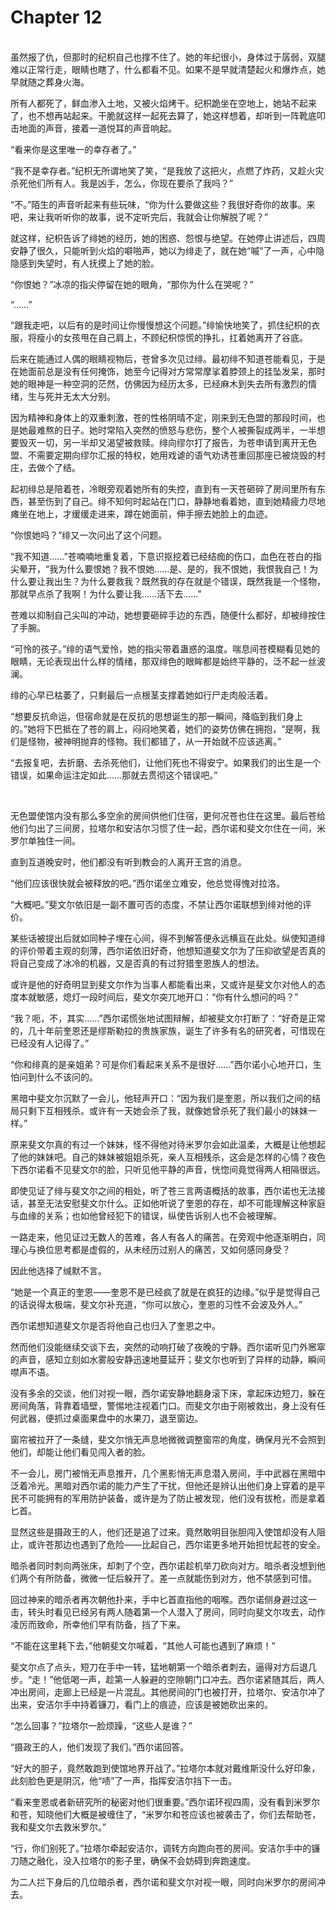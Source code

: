 # Chapter 12

<br>
虽然报了仇，但那时的纪枳自己也撑不住了。她的年纪很小，身体过于孱弱，双腿难以正常行走，眼睛也瞎了，什么都看不见。如果不是早就清楚起火和爆炸点，她早就随之葬身火海。

所有人都死了，鲜血渗入土地，又被火焰烤干。纪枳跪坐在空地上，她站不起来了，也不想再站起来。干脆就这样一起死去算了，她这样想着，却听到一阵靴底叩击地面的声音，接着一道悦耳的声音响起。

“看来你是这里唯一的幸存者了。”

“我不是幸存者。”纪枳无所谓地笑了笑，“是我放了这把火，点燃了炸药，又趁火灾杀死他们所有人。我是凶手，怎么，你现在要杀了我吗？”

“不。”陌生的声音听起来有些玩味，“你为什么要做这些？我很好奇你的故事。来吧，来让我听听你的故事，说不定听完后，我就会让你解脱了呢？”

就这样，纪枳告诉了绯她的经历，她的困惑、怨恨与绝望。在她停止讲述后，四周安静了很久，只能听到火焰的噼啪声，她以为绯走了，就在她“嘁”了一声，心中隐隐感到失望时，有人抚摸上了她的脸。

“你恨她？”冰凉的指尖停留在她的眼角，“那你为什么在哭呢？”

“……”

“跟我走吧，以后有的是时间让你慢慢想这个问题。”绯愉快地笑了，抓住纪枳的衣服，将瘦小的女孩甩在自己肩上，不顾纪枳惊慌的挣扎，扛着她离开了谷底。

后来在能通过人偶的眼睛视物后，苍曾多次见过绯。最初绯不知道苍能看见，于是在她面前总是没有任何掩饰，她至今记得对方常常摩挲着脖颈上的挂坠发呆，那时她的眼神是一种空洞的茫然，仿佛因为经历太多，已经麻木到失去所有激烈的情绪，生与死并无太大分别。

因为精神和身体上的双重刺激，苍的性格阴晴不定，刚来到无色盟的那段时间，也是她最难熬的日子。她时常陷入突然的愤怒与悲伤，整个人被撕裂成两半，一半想要毁灭一切，另一半却又渴望被救赎。绯向缪尔打了报告，为苍申请到离开无色盟、不需要定期向缪尔汇报的特权，她用戏谑的语气劝诱苍重回那座已被烧毁的村庄，去做个了结。

起初绯总是陪着苍，冷眼旁观着她所有的失控，直到有一天苍砸碎了房间里所有东西，甚至伤到了自己。绯不知何时起站在门口，静静地看着她，直到她精疲力尽地瘫坐在地上，才缓缓走进来，蹲在她面前，伸手擦去她脸上的血迹。

“你恨她吗？”绯又一次问出了这个问题。

“我不知道……”苍喃喃地重复着，下意识抠挖着已经结痂的伤口，血色在苍白的指尖晕开，“我为什么要恨她？我不恨她……是、是的，我不恨她，我恨我自己！为什么要让我出生？为什么要救我？既然我的存在就是个错误，既然我是一个怪物，那就早点杀了我啊！为什么要让我……活下去……”

苍难以抑制自己尖叫的冲动，她想要砸碎手边的东西，随便什么都好，却被绯按住了手腕。

“可怜的孩子。”绯的语气爱怜，她的指尖带着蛊惑的温度。喘息间苍模糊看见她的眼睛，无论表现出什么样的情绪，那双绯色的眼眸都是始终平静的，泛不起一丝波澜。

绯的心早已枯萎了，只剩最后一点根茎支撑着她如行尸走肉般活着。

“想要反抗命运，但宿命就是在反抗的思想诞生的那一瞬间，降临到我们身上的。”她将下巴抵在了苍的肩上，闷闷地笑着，她们的姿势仿佛在拥抱，“是啊，我们是怪物，被神明抛弃的怪物。我们都错了，从一开始就不应该逃离。”

“去报复吧，去折磨、去杀死他们，让他们死也不得安宁。如果我们的出生是一个错误，如果命运注定如此……那就去贯彻这个错误吧。”

<br>

无色盟使馆内没有那么多空余的房间供他们住宿，更何况苍也住在这里。最后苍给他们匀出了三间房，拉塔尔和安洁尔习惯了住一起，西尔诺和斐文尔住在一间，米罗尔单独住一间。

直到互道晚安时，他们都没有听到教会的人离开王宫的消息。

“他们应该很快就会被释放的吧。”西尔诺坐立难安，他总觉得愧对拉洛。

“大概吧。”斐文尔依旧是一副不置可否的态度，不禁让西尔诺联想到绯对他的评价。

某些话被提出后就如同种子埋在心间，得不到解答便永远横亘在此处。纵使知道绯的评价带着主观的刻薄，西尔诺依旧好奇，他想知道斐文尔为了压抑欲望是否真的将自己变成了冰冷的机器，又是否真的有过狩猎奎恩族人的想法。

或许是他的好奇明显到斐文尔作为当事人都能看出来，又或许是斐文尔对他人的态度本就敏感，熄灯一段时间后，斐文尔突兀地开口：“你有什么想问的吗？”

“我？呃，不，其实……”西尔诺慌张地试图辩解，却被斐文尔打断了：“好奇是正常的，几十年前奎恩还是缪斯勒拉的贵族家族，诞生了许多有名的研究者，可惜现在已经没有人记得了。”

“你和绯真的是亲姐弟？可是你们看起来关系不是很好……”西尔诺小心地开口，生怕问到什么不该问的。

黑暗中斐文尔沉默了一会儿，他轻声开口：“因为我们是奎恩，所以我们之间的结局只剩下互相残杀。或许有一天她会杀了我，就像她曾杀死了我们最小的妹妹一样。”

原来斐文尔真的有过一个妹妹，怪不得他对待米罗尔会如此温柔，大概是让他想起了他的妹妹吧。自己的妹妹被姐姐杀死，亲人互相残杀，这会是怎样的心情？夜色下西尔诺看不见斐文尔的脸，只听见他平静的声音，恍惚间竟觉得两人相隔很远。

即使见证了绯与斐文尔之间的相处，听了苍三言两语概括的故事，西尔诺也无法接话，甚至无法安慰斐文尔什么。正如他听说了奎恩的存在，却不可能理解这种家庭与血缘的关系；也如他曾经犯下的错误，纵使告诉别人也不会被理解。

一路走来，他见证过无数人的苦难，各人有各人的痛苦。在旁观中他逐渐明白，同理心与换位思考都是虚假的，从未经历过别人的痛苦，又如何感同身受？

因此他选择了缄默不言。

“她是一个真正的奎恩——奎恩不是已经疯了就是在疯狂的边缘。”似乎是觉得自己的话说得太极端，斐文尔补充道，“你可以放心，奎恩的习性不会波及外人。”

西尔诺想知道斐文尔是否将他自己也归入了奎恩之中。

然而他们没能继续交谈下去，突然的动响打破了夜晚的宁静。西尔诺听见门外窸窣的声音，感知立刻如水雾般安静迅速地蔓延开；斐文尔也听到了异样的动静，瞬间噤声不语。

没有多余的交谈，他们对视一眼，西尔诺安静地翻身滚下床，拿起床边短刀，躲在房间角落，背靠着墙壁，警惕地注视着门口。而斐文尔由于刚被救出，身上没有任何武器，便抓过桌面果盘中的水果刀，退至窗边。

窗帘被拉开了一条缝，斐文尔悄无声息地微微调整窗帘的角度，确保月光不会照到他们，却能让他们看见闯入者的脸。

不一会儿，房门被悄无声息推开，几个黑影悄无声息潜入房间，手中武器在黑暗中泛着冷光。黑暗对西尔诺的能力产生了干扰，但他还是辨认出他们身上穿着的是平民不可能拥有的军用防护装备，或许是为了防止被发现，他们没有拔枪，而是拿着匕首。

显然这些是摄政王的人，他们还是追了过来。竟然敢明目张胆闯入使馆却没有人阻止，或许苍那边也遇到了危险——比起自己，西尔诺更多地开始担忧起苍的安全。

暗杀者同时刺向两张床，却刺了个空，西尔诺趁机举刀砍向对方。暗杀者没想到他们两个有所防备，微微一怔后躲开了。差一点就能伤到对方，他不禁感到可惜。

回过神来的暗杀者再次朝他扑来，手中匕首直指他的咽喉。西尔诺侧身避过这一击，转头时看见已经另有两人随着第一个人潜入了房间，同时向斐文尔攻去，动作凌厉而致命，所幸他们早有防备，挡了下来。

“不能在这里耗下去，”他朝斐文尔喊着，“其他人可能也遇到了麻烦！”

斐文尔点了点头，短刀在手中一转，猛地朝第一个暗杀者刺去，逼得对方后退几步。“走！”他低喝一声，趁第一人躲避的空隙朝门口冲去。西尔诺紧随其后，两人冲出房间，走廊上已经是一片混乱。其他房间的门也被打开，拉塔尔、安洁尔冲了出来，安洁尔手中持着镰刀，看门上的痕迹，应该是被她砍出来的。

“怎么回事？”拉塔尔一脸烦躁，“这些人是谁？”

“摄政王的人，他们发现了我们。”西尔诺回答。

“好大的胆子，竟然敢跑到使馆地界开战了。”拉塔尔本就对戴维斯没什么好印象，此刻脸色更是阴沉，他“啧”了一声，指挥安洁尔挡下一击。

“看来奎恩或者新研究所的秘密对他们很重要。”西尔诺环视四周，没有看到米罗尔和苍，知晓他们大概是被缠住了，“米罗尔和苍应该也被袭击了，你们去帮助苍，我和斐文尔去救米罗尔。”

“行，你们别死了。”拉塔尔牵起安洁尔，调转方向跑向苍的房间。安洁尔手中的镰刀随之融化，没入拉塔尔的影子里，确保不会妨碍到奔跑速度。

为二人拦下身后的几位暗杀者，西尔诺和斐文尔对视一眼，同时向米罗尔的房间冲去。

